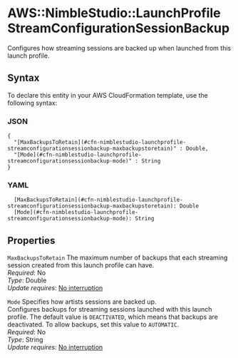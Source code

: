 # AWS::NimbleStudio::LaunchProfile StreamConfigurationSessionBackup<a name="aws-properties-nimblestudio-launchprofile-streamconfigurationsessionbackup"></a>

Configures how streaming sessions are backed up when launched from this launch profile\.

## Syntax<a name="aws-properties-nimblestudio-launchprofile-streamconfigurationsessionbackup-syntax"></a>

To declare this entity in your AWS CloudFormation template, use the following syntax:

### JSON<a name="aws-properties-nimblestudio-launchprofile-streamconfigurationsessionbackup-syntax.json"></a>

```
{
  "[MaxBackupsToRetain](#cfn-nimblestudio-launchprofile-streamconfigurationsessionbackup-maxbackupstoretain)" : Double,
  "[Mode](#cfn-nimblestudio-launchprofile-streamconfigurationsessionbackup-mode)" : String
}
```

### YAML<a name="aws-properties-nimblestudio-launchprofile-streamconfigurationsessionbackup-syntax.yaml"></a>

```
  [MaxBackupsToRetain](#cfn-nimblestudio-launchprofile-streamconfigurationsessionbackup-maxbackupstoretain): Double
  [Mode](#cfn-nimblestudio-launchprofile-streamconfigurationsessionbackup-mode): String
```

## Properties<a name="aws-properties-nimblestudio-launchprofile-streamconfigurationsessionbackup-properties"></a>

`MaxBackupsToRetain` <a name="cfn-nimblestudio-launchprofile-streamconfigurationsessionbackup-maxbackupstoretain"></a>
The maximum number of backups that each streaming session created from this launch profile can have\.  
_Required_: No  
_Type_: Double  
_Update requires_: [No interruption](https://docs.aws.amazon.com/AWSCloudFormation/latest/UserGuide/using-cfn-updating-stacks-update-behaviors.html#update-no-interrupt)

`Mode` <a name="cfn-nimblestudio-launchprofile-streamconfigurationsessionbackup-mode"></a>
Specifies how artists sessions are backed up\.  
Configures backups for streaming sessions launched with this launch profile\. The default value is `DEACTIVATED`, which means that backups are deactivated\. To allow backups, set this value to `AUTOMATIC`\.  
_Required_: No  
_Type_: String  
_Update requires_: [No interruption](https://docs.aws.amazon.com/AWSCloudFormation/latest/UserGuide/using-cfn-updating-stacks-update-behaviors.html#update-no-interrupt)
